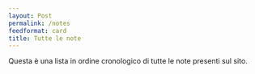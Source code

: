 ```yaml
---
layout: Post
permalink: /notes
feedformat: card
title: Tutte le note
---
```


Questa è una lista in ordine cronologico di tutte le note presenti sul sito. 